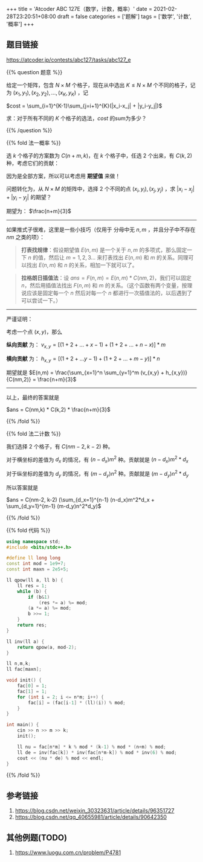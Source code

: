+++
title = 'Atcoder ABC 127E（数学，计数，概率）'
date = 2021-02-28T23:20:51+08:00
draft = false
categories = ['题解']
tags = ['数学', '计数', '概率']
+++

## 题目链接
https://atcoder.jp/contests/abc127/tasks/abc127_e

{{% question 题意 %}}

给定一个矩阵，包含 $N \times M$ 个格子，现在从中选出 $K \leq N \times M$ 个不同的格子，记为 $(x_1,y_1), (x_2, y_2), ... , (x_K, y_K)$ ，记 

$cost = \sum_{i=1}^{K-1}\sum_{j=i+1}^{K}(|x_i-x_j| + |y_i-y_j|)$

求：对于所有不同的 $K$ 个格子的选法，$cost$ 的sum为多少？

{{% /question %}}


{{% fold 法一概率 %}}

选 $k$ 个格子的方案数为 $C(n+m, k)$，在 $k$ 个格子中，任选 $2$ 个出来，有 $C(k,2)$ 种，考虑它们的贡献：

因为是全部方案，所以可以考虑用 **期望值** 来做！

问题转化为，从 $N \times M$ 的矩阵中，选择 $2$ 个不同的点 $(x_i, y_i), (x_j,y_j)$ ，求 $|x_i - x_j| + |y_i-y_j|$ 的期望？

期望为： $\frac{n+m}{3}$

<hr>

如果推式子很难，这里是一些小技巧（仅用于 分母中无 $n,m$ ，并且分子中不存在 $nm$ 之类的项）：

> **打表找规律**：假设期望值 $E(n,m)$ 是一个关于 $n,m$ 的多项式，那么固定一下 $n$ 的值，然后让 $m = 1,2,3...$ 来打表找出 $E(n,m)$ 和 $m$ 的关系。同理可以找出 $E(n,m)$ 和 $n$ 的关系，相加一下就可以了。

> **拉格朗日插值法**：设 $ans = F(n,m) = E(n,m) * C(nm, 2)$，我们可以固定 $n$，然后用插值法找出 $F(n,m)$ 和 $m$ 的关系。（这个函数有两个变量，按理说应该是固定每一个 $n$ 然后对每一个 $n$ 都进行一次插值法的，以后遇到了可以尝试一下。）

<hr>

严谨证明：

考虑一个点 $(x,y)$，那么 

**纵向贡献** 为： $v_{x,y} = [(1+2+...+x-1) + (1+2+...+n-x)] * m$

**横向贡献** 为： $h_{x,y} = [(1+2+...y-1) + (1+2+...+m-y)] * n$

期望就是 $E(n,m) = \frac{\sum_{x=1}^n \sum_{y=1}^m (v_{x,y} + h_{x,y})}{C(nm,2)} = \frac{n+m}{3}$

<hr>

以上，最终的答案就是 

$ans = C(nm,k) * C(k,2) * \frac{n+m}{3}$

{{% /fold %}}

{{% fold 法二计数 %}}

我们选择 $2$ 个格子，有 $C(nm-2, k-2)$ 种。

对于横坐标的差值为 $d_x$ 的情况，有 $(n-d_x) m^2$ 种。贡献就是 $(n-d_x)m^2*d_x$

对于纵坐标的差值为 $d_y$ 的情况，有 $(m-d_y) n^2$ 种。贡献就是 $(m-d_y) n^2*d_y$

所以答案就是 

$ans = C(nm-2, k-2) (\sum_{d_x=1}^{n-1} (n-d_x)m^2*d_x + \sum_{d_y=1}^{m-1} (m-d_y)n^2*d_y)$

{{% /fold %}}


{{% fold 代码 %}}

```cpp
using namespace std;
#include <bits/stdc++.h>

#define ll long long
const int mod = 1e9+7;
const int maxn = 2e5+5;

ll qpow(ll a, ll b) {
    ll res = 1;
    while (b) {
        if (b&1)
            (res *= a) %= mod;
        (a *= a) %= mod;
        b >>= 1;
    }
    return res;
}

ll inv(ll a) {
    return qpow(a, mod-2);
}

ll n,m,k;
ll fac[maxn];

void init() {
    fac[0] = 1;
    fac[1] = 1;
    for (int i = 2; i <= n*m; i++) {
        fac[i] = (fac[i-1] * (ll)(i)) % mod;
    }
}

int main() {
    cin >> n >> m >> k;
    init();

    ll nu = fac[n*m] * k % mod * (k-1) % mod * (n+m) % mod;
    ll de = inv(fac[k]) * inv(fac[n*m-k]) % mod * inv(6) % mod;
    cout << (nu * de) % mod << endl;
}
```
{{% /fold %}}


## 参考链接
1. https://blog.csdn.net/weixin_30323631/article/details/96351727
2. https://blog.csdn.net/qq_40655981/article/details/90642350

## 其他例题(TODO)
1. https://www.luogu.com.cn/problem/P4781